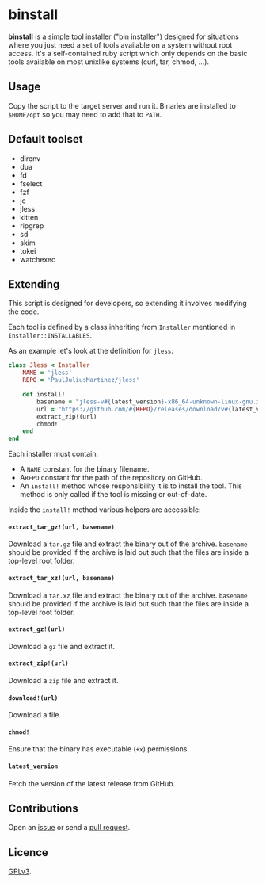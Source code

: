 # binstall

**binstall** is a simple tool installer ("bin installer") designed for situations where you just need a set of tools available on a system without root access. It's a self-contained ruby script which only depends on the basic tools available on most unixlike systems (curl, tar, chmod, ...).

## Usage

Copy the script to the target server and run it. Binaries are installed to `$HOME/opt` so you may need to add that to `PATH`.

## Default toolset

- direnv
- dua
- fd
- fselect
- fzf
- jc
- jless
- kitten
- ripgrep
- sd
- skim
- tokei
- watchexec

## Extending

This script is designed for developers, so extending it involves modifying the code.

Each tool is defined by a class inheriting from `Installer` mentioned in `Installer::INSTALLABLES`.

As an example let's look at the definition for `jless`.

```ruby
class Jless < Installer
    NAME = 'jless'
    REPO = 'PaulJuliusMartinez/jless'

    def install!
        basename = "jless-v#{latest_version}-x86_64-unknown-linux-gnu.zip"
        url = "https://github.com/#{REPO}/releases/download/v#{latest_version}/#{basename}"
        extract_zip!(url)
        chmod!
    end
end
```

Each installer must contain:

- A `NAME` constant for the binary filename.
- A`REPO` constant for the path of the repository on GitHub.
- An `install!` method whose responsibility it is to install the tool. This method is only called if the tool is missing or out-of-date.

Inside the `install!` method various helpers are accessible:

#### `extract_tar_gz!(url, basename)`

Download a `tar.gz` file and extract the binary out of the archive. `basename` should be provided if the archive is laid out such that the files are inside a top-level root folder.

#### `extract_tar_xz!(url, basename)`

Download a `tar.xz` file and extract the binary out of the archive. `basename` should be provided if the archive is laid out such that the files are inside a top-level root folder.

#### `extract_gz!(url)`

Download a `gz` file and extract it.

#### `extract_zip!(url)`

Download a `zip` file and extract it.

#### `download!(url)`

Download a file.

#### `chmod!`

Ensure that the binary has executable (`+x`) permissions.

#### `latest_version`

Fetch the version of the latest release from GitHub.

## Contributions

Open an [issue](https://github.com/crdx/binstall/issues) or send a [pull request](https://github.com/crdx/binstall/pulls).

## Licence

[GPLv3](LICENCE).
